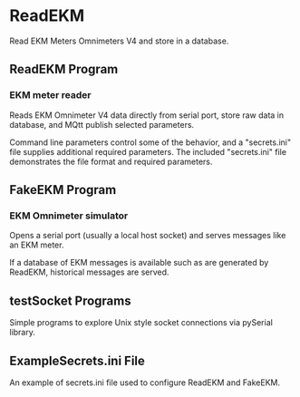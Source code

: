 # ReadEKM

Read EKM Meters Omnimeters V4 and store in a database.

## ReadEKM Program

### EKM meter reader

Reads EKM Omnimeter V4 data directly from serial port, store raw data in database, and MQtt publish selected parameters.

Command line parameters control some of the behavior, and a "secrets.ini" file supplies additional required parameters.  The included "secrets.ini" file demonstrates the file format and required parameters.

## FakeEKM Program

### EKM Omnimeter simulator

Opens a serial port (usually a local host socket) and serves messages like an EKM meter.

If a database of EKM messages is available such as are generated by ReadEKM, historical messages are served.

## testSocket Programs

Simple programs to explore Unix style socket connections via pySerial library.

## ExampleSecrets.ini File

An example of secrets.ini file used to configure ReadEKM and FakeEKM.
